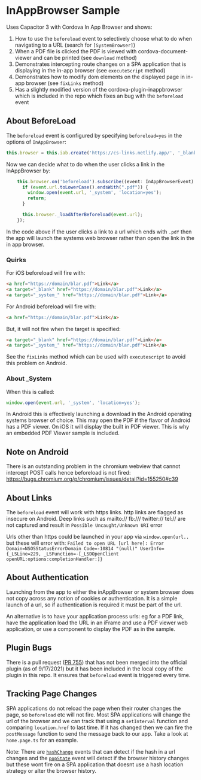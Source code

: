 # InAppBrowser Sample
Uses Capacitor 3 with Cordova In App Browser and shows:

1. How to use the `beforeload` event to selectively choose what to do when navigating to a URL (search for `[SystemBrowser]`)
2. When a PDF file is clicked the PDF is viewed with cordova-document-viewer and can be printed (see `download` method)
3. Demonstrates intercepting route changes on a SPA application that is displaying in the in-app browser (see `executeScript` method)
4. Demonstrates how to modify dom elements on the displayed page in in-app browser (see `fixLinks` method)
5. Has a slightly modified version of the cordova-plugin-inappbrowser which is included in the repo which fixes an bug with the `beforeload` event

## About BeforeLoad
The `beforeload` event is configured by specifying `beforeload=yes` in the options of `InAppBrowser`:
```typescript
this.browser = this.iab.create('https://cs-links.netlify.app/', '_blank', 'location=no,beforeload=yes');
```

Now we can decide what to do when the user clicks a link in the InAppBrowser by:
```typescript
    this.browser.on('beforeload').subscribe((event: InAppBrowserEvent) => {
      if (event.url.toLowerCase().endsWith(".pdf")) {
        window.open(event.url, '_system', 'location=yes');
        return;
      }

      this.browser._loadAfterBeforeload(event.url);
    });
```

In the code above if the user clicks a link to a url which ends with `.pdf` then the app will launch the systems web browser rather than open the link in the in app browser.

### Quirks
For iOS beforeload will fire with:
```html
<a href="https://domain/blar.pdf">Link</a>
<a target="_blank" href="https://domain/blar.pdf">Link</a>
<a target="_system_" href="https://domain/blar.pdf">Link</a>
```

For Android beforeload will fire with:
```html
<a href="https://domain/blar.pdf">Link</a>
```

But, it will not fire when the target is specified:
```html
<a target="_blank" href="https://domain/blar.pdf">Link</a>
<a target="_system_" href="https://domain/blar.pdf">Link</a>
```

See the `fixLinks` method which can be used with `executescript` to avoid this problem on Android.

### About _System
When this is called:
```typescript
window.open(event.url, '_system', 'location=yes');
```
In Android this is effectively launching a download in the Android operating systems browser of choice. This may open the PDF if the flavor of Android has a PDF viewer. On iOS it will display the built in PDF viewer. This is why an embedded PDF Viewer sample is included.

## Note on Android
There is an outstanding problem in the chromium webview that cannot intercept POST calls hence beforeload is not fired:
https://bugs.chromium.org/p/chromium/issues/detail?id=155250#c39

## About Links
The `beforeload` event will work with https links. http links are flagged as insecure on Android.
Deep links such as mailto:// fb:/// twitter:// tel:// are not captured and result in `Possible Uncaught/Unknown URI` error

Urls other than https could be launched in your app via `window.open(url..` but these will error with:
`Failed to open URL [url here]: Error Domain=NSOSStatusErrorDomain Code=-10814 "(null)" UserInfo={_LSLine=229, _LSFunction=-[_LSDOpenClient openURL:options:completionHandler:]}`

## About Authentication
Launching from the app to either the inAppBrowser or system browser does not copy across any notion of cookies or authentication. It is a simple launch of a url, so if authentication is required it must be part of the url.

An alternative is to have your application process urls: eg for a PDF link, have the application load the URL in an iFrame and use a PDF viewer web application, or use a component to display the PDF as in the sample.

## Plugin Bugs
There is a pull request ([PR 755](https://github.com/apache/cordova-plugin-inappbrowser/pull/755)) that has not been merged into the official plugin (as of 9/17/2021) but it has been included in the local copy of the plugin in this repo. It ensures that `beforeload` event is triggered every time.

## Tracking Page Changes
SPA applications do not reload the page when their router changes the page, so `beforeload` etc will not fire. Most SPA applications will change the url of the browser and we can track that using a `setInterval` function and comparing `location.href` to last time. If it has changed then we can fire the `postMessage` function to send the message back to our app. Take a look at `home.page.ts` for an example.

Note: There are [`hashChange`](https://developer.mozilla.org/en-US/docs/Web/API/Window/hashchange_event) events that can detect if the hash in a url changes and the [`popState`](https://developer.mozilla.org/en-US/docs/Web/API/Window/popstate_event) event will detect if the browser history changes but these wont fire on a SPA application that doesnt use a hash location strategy or alter the browser history.
